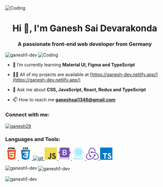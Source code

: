 <img align="center" alt="Coding" width="400" src="https://t3.ftcdn.net/jpg/03/18/60/62/360_F_318606217_Hk8jo2MVoI33SQOkYrfOF929J7JgIP0P.jpg">

<h1 align="center">Hi 👋, I'm Ganesh Sai Devarakonda</h1>
<h3 align="center">A passionate front-end web developer from Germany</h3>

<img align="right" alt="Coding" width="400" src="https://cdn.dribbble.com/users/1162077/screenshots/3848914/programmer.gif">


<p align="left"> <img src="https://komarev.com/ghpvc/?username=ganesh1-dev&label=Profile%20views&color=0e75b6&style=flat" alt="ganesh1-dev" /> </p>


- 🌱 I’m currently learning **Material UI, Figma and TypeScript**

- 👨‍💻 All of my projects are available at [https://ganesh-dev.netlify.app/](https://ganesh-dev.netlify.app/)

- 💬 Ask me about **CSS, JavaScript, React, Redux and TypeScript**

- 📫 How to reach me **ganeshsai1346@gmail.com**

<h3 align="left">Connect with me:</h3>
<p align="left">
<a href="https://linkedin.com/in/ganesh29" target="blank"><img align="center" src="https://raw.githubusercontent.com/rahuldkjain/github-profile-readme-generator/master/src/images/icons/Social/linked-in-alt.svg" alt="ganesh29" height="30" width="40" /></a>
</p>

<h3 align="left">Languages and Tools:</h3>
<p align="left"> <a href="https://www.w3.org/html/" target="_blank" rel="noreferrer"> <img src="https://raw.githubusercontent.com/devicons/devicon/master/icons/html5/html5-original-wordmark.svg" alt="html5" width="40" height="40"/> </a>  <a href="https://www.w3schools.com/css/" target="_blank" rel="noreferrer"> <img src="https://raw.githubusercontent.com/devicons/devicon/master/icons/css3/css3-original-wordmark.svg" alt="css3" width="40" height="40"/> </a> <a href="https://git-scm.com/" target="_blank" rel="noreferrer"> <img src="https://www.vectorlogo.zone/logos/git-scm/git-scm-icon.svg" alt="git" width="40" height="40"/> </a> <a href="https://developer.mozilla.org/en-US/docs/Web/JavaScript" target="_blank" rel="noreferrer"> <img src="https://raw.githubusercontent.com/devicons/devicon/master/icons/javascript/javascript-original.svg" alt="javascript" width="40" height="40"/> </a> <a href="https://getbootstrap.com" target="_blank" rel="noreferrer"> <img src="https://raw.githubusercontent.com/devicons/devicon/master/icons/bootstrap/bootstrap-plain-wordmark.svg" alt="bootstrap" width="40" height="40"/> </a><a href="https://reactjs.org/" target="_blank" rel="noreferrer"> <img src="https://raw.githubusercontent.com/devicons/devicon/master/icons/react/react-original-wordmark.svg" alt="react" width="40" height="40"/> </a> <a href="https://redux.js.org" target="_blank" rel="noreferrer"> <img src="https://raw.githubusercontent.com/devicons/devicon/master/icons/redux/redux-original.svg" alt="redux" width="40" height="40"/> </a> <a href="https://www.typescriptlang.org/" target="_blank" rel="noreferrer"> <img src="https://raw.githubusercontent.com/devicons/devicon/master/icons/typescript/typescript-original.svg" alt="typescript" width="40" height="40"/> </a> </p>

<p><img align="left" src="https://github-readme-stats.vercel.app/api/top-langs?username=ganesh1-dev&show_icons=true&locale=en&layout=compact&theme=tokyonight" alt="ganesh1-dev" /></p>
<p>&nbsp;<img align="center" src="https://github-readme-stats.vercel.app/api?username=ganesh1-dev&show_icons=true&locale=en&theme=tokyonight" alt="ganesh1-dev" /></p>

<p><img align="center" src="https://github-readme-streak-stats.herokuapp.com/?user=ganesh1-dev&theme=tokyonight" alt="ganesh1-dev" /></p>
